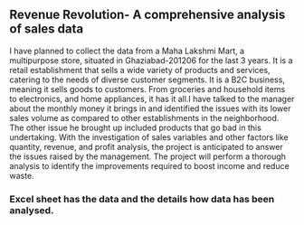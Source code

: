 
## Revenue Revolution- A comprehensive analysis of sales data

I have planned to collect the data from a Maha Lakshmi Mart, a multipurpose store, situated in
Ghaziabad-201206 for the last 3 years. It is a retail establishment that sells a wide variety of
products and services, catering to the needs of diverse customer segments. It is a B2C business,
meaning it sells goods to customers. From groceries and household items to electronics, and home
appliances, it has it all.I have talked to the manager about the monthly money it brings in and identified the issues with its
lower sales volume as compared to other establishments in the neighborhood. The other issue he
brought up included products that go bad in this undertaking. With the
investigation of sales variables and other factors like quantity, revenue, and profit analysis, the
project is anticipated to answer the issues raised by the management. The project will perform a
thorough analysis to identify the improvements required to boost income and reduce waste.

### Excel sheet has the data and the details how data has been analysed.
